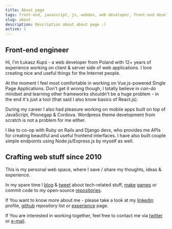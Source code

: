 ```yaml
---
title: About page
tags: front-end, javascript, js, webdev, web developer, front-end developer, web development
slug: about
description: Description about about page ;)
active: 1
---
```


## Front-end engineer

Hi, I'm Łukasz Kupś - a web developer from Poland with <span class="year" data-year="2010">12</span>+ years of experience working on client & server side of web applications.
I love creating nice and useful things for the Internet people.

At the moment I feel most comfortable in working on Vue.js-powered Single Page Applications. Don't get it wrong though, I totally believe in *can-do* mindset and learning other frameworks shouldn't be a huge problem - in the end it's just a tool (that said I also know basics of React.js).

During my career I also had pleasure working on mobile apps built on top of JavaScript, Phonegap & Cordova. Wordpress theme development from scratch is not a problem for me either.

I like to co-op with Ruby on Rails and Django devs, who provides me APIs for creating beautiful and useful frontend interfaces. I have also built couple simple endpoints using Node.js/Express.js by myself as well.

## Crafting web stuff since 2010

This is my personal web space, where I save / share my thoughts, ideas & experience.

In my spare time I [blog](/notes/) & [tweet](https://twitter/lukaszkups) about tech-related stuff, [make](https://store.steampowered.com/search/?developer=lukaszkups.net) [games](https://lukaszkups.itch.io) or commit code to my open-source [repositories](https://github.com/lukaszkups).

If You want to know more about me - please take a look at my [linkedin](https://www.linkedin.com/in/lukaszkups/) profile, [github](https://github.com/lukaszkups) repository list or [experience](/experience/) page.

If You are interested in working together, feel free to contact me via [twitter](https://twitter.com/lukaszkups) or [e-mail](mailto:letstalk@lukaszkups.net).
